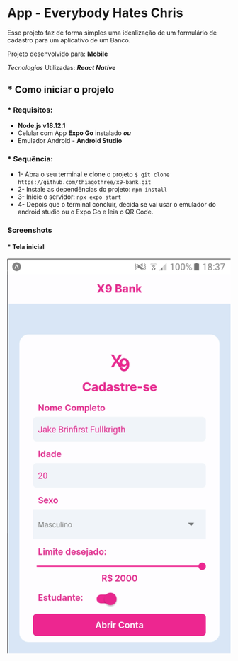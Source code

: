 # App - Everybody Hates Chris


Esse projeto faz de forma simples uma idealização de um formulário de cadastro para um aplicativo de um Banco.

Projeto desenvolvido para: **Mobile**

_Tecnologias_ Utilizadas: **_React Native_**

## * Como iniciar o projeto

### * Requisitos:

* **Node.js v18.12.1**
* Celular com App **Expo Go** instalado
     **_ou_**
* Emulador Android - **Android Studio**

### * Sequência:

* 1- Abra o seu terminal e clone o projeto
  `$ git clone https://github.com/thiagothree/x9-bank.git`
* 2- Instale as dependências do projeto:
  `npm install`
* 3- Inicie o servidor:
  `npx expo start`
* 4- Depois que o terminal concluir, decida se vai usar o emulador do android studio ou o Expo Go e leia o QR Code.

### Screenshots

#### * Tela inicial

![Tela inicial](src/images/screen.png)

